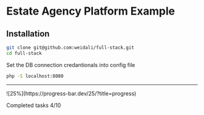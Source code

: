 # Estate Agency Platform Example

## Installation
```bash
git clone git@github.com:weidali/full-stack.git
cd full-stack
```

Set the DB connection credantionals into config file
```bash
php -S localhost:8080
```

<hr>
![25%](https://progress-bar.dev/25/?title=progress)

Completed tasks 4/10

